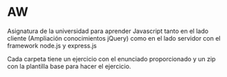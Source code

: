 # AW
Asignatura de la universidad para aprender Javascript tanto en el lado cliente (Ampliación conocimientos jQuery) como en el lado servidor con el framework node.js y express.js

Cada carpeta tiene un ejercicio con el enunciado proporcionado y un zip con la plantilla base para hacer el ejercicio.